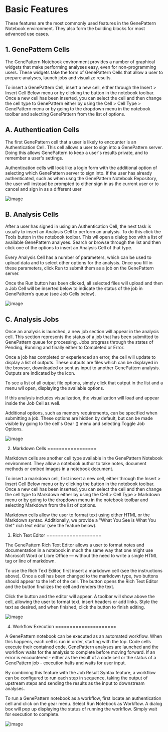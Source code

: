 # Basic Features

These features are the most commonly used features in the GenePattern
Notebook environment. They also form the building blocks for most
advanced use cases.

## 1. GenePattern Cells

The GenePattern Notebook environment provides a number of graphical
widgets that make performing analyses easy, even for non-programming
users. These widgets take the form of GenePattern Cells that allow a
user to prepare analyses, launch jobs and visualize results.

To insert a GenePattern Cell, insert a new cell, either through the
Insert &gt; Insert Cell Below menu or by clicking the button in the
notebook toolbar. Once a new cell has been inserted, you can select the
cell and then change the cell type to GenePattern either by using the
Cell &gt; Cell Type &gt; GenePattern menu or by going to the dropdown
menu in the notebook toolbar and selecting GenePattern from the list of
options.

A. Authentication Cells
-----------------------

The first GenePattern cell that a user is likely to encounter is an
Authentication Cell. This cell allows a user to sign into a GenePattern
server. Doing this allows GenePattern to keep a user's results private,
and to remember a user's settings.

Authentication cells will look like a login form with the additional
option of selecting which GenePattern server to sign into. If the user
has already authenticated, such as when usng the GenePattern Notebook
Repository, the user will instead be prompted to either sign in as the
current user or to cancel and sign in as a different user

![image](https://genepattern-notebook.org/wp-content/uploads/2017/02/content_screen_shot_2015-08-24_at_10_27_12.png)

B. Analysis Cells
-----------------

After a user has signed in using an Authentication Cell, the next task
is usually to insert an Analysis Cell to perform an analysis. To do this
click the Tools button in the notebook toolbar. This wll open a dialog
box with a list of available GenePattern analyses. Search or browse
through the list and then click one of the options to insert an Analysis
Cell of that type.

Every Analysis Cell has a number of parameters, which can be used to
upload data and to select other options for the analysis. Once you fill
in these parameters, click Run to submit them as a job on the
GenePattern server.

Once the Run button has been clicked, all selected files will upload and
then a Job Cell will be inserted below to indicate the status of the job
in GenePattern’s queue (see Job Cells below).

![image](https://genepattern-notebook.org/wp-content/uploads/2017/02/content_screen_shot_2015-08-24_at_10_32_11.png)

C. Analysis Jobs
----------------

Once an analysis is launched, a new job section will appear in the
analysis cell. This section represents the status of a job that has been
submitted to GenePattern queue for processing. Jobs progress through the
states of Pending, Running and finally either to Completed or Error.

Once a job has completed or experienced an error, the cell will update
to display a list of outputs. These outputs are files which can be
displayed in the browser, downloaded or sent as input to another
GenePattern analysis. Outputs are indicated by the icon.

To see a list of all output file options, simply click that output in
the list and a menu wll open, displaying the available options.

If this analysis includes visualization, the visualization will load and
appear inside the Job Cell as well.

Additional options, such as memory requirements, can be specified when
submitting a job. These options are hidden by default, but can be made
visible by going to the cell's Gear () menu and selecting Toggle Job
Options.

![image](https://genepattern-notebook.org/wp-content/uploads/2017/02/content_screen_shot_2015-08-24_at_10_33_20.png)

2. Markdown Cells
=================

Markdown cells are another cell type available in the GenePattern
Notebook environment. They allow a notebook author to take notes,
document methods or embed images in a notebook document.

To insert a markdown cell, first insert a new cell, either through the
Insert &gt; Insert Cell Below menu or by clicking the button in the
notebook toolbar. Once a new cell has been inserted, you can select the
cell and then change the cell type to Markdown either by using the Cell
&gt; Cell Type &gt; Markdown menu or by going to the dropdown menu in
the notebook toolbar and selecting Markdown from the list of options.

Markdown cells allow the user to format text using either HTML or the
Markdown syntax. Additionally, we provide a "What You See is What You
Get" rich text editor (see the feature below).

3. Rich Text Editor
===================

The GenePattern Rich Text Editor allows a user to format notes and
documentation in a notebook in much the same way that one might use
Microsoft Word or Libre Office — without the need to write a single HTML
tag or line of markdown.

To use the Rich Text Editor, first insert a markdown cell (see the
instructions above). Once a cell has been changed to the markdown type,
two buttons should appear to the left of the cell. The button opens the
Rich Text Editor and the button finalizes the cell and renders the text.

Click the button and the editor will appear. A toolbar will show above
the cell, allowing the user to format text, insert headers or add links.
Style the text as desired, and when finished, click the button to finish
editing.

![image](https://genepattern-notebook.org/wp-content/uploads/2017/02/wysiwyg.jpg)

4. Workflow Execution
=====================

A GenePattern notebook can be executed as an automated workflow. When
this happens, each cell is run in order, starting with the top. Code
cells execute their contained code. GenePattern analyses are launched
and the workflow waits for the analysis to complete before moving
forward. If an error is encountered - either as the result of a code
cell or the status of a GenePattern job - execution halts and waits for
user input.

By combining this feature with the Job Result Syntax feature, a workflow
can be configured to run each step in sequence, taking the output of
upstream steps and sending the results as the input to downstream
analyses.

To run a GenePattern notebook as a workflow, first locate an
authentication cell and click on the gear menu. Select Run Notebook as
Workflow. A dialog box will pop up displaying the status of running the
workflow. Simply wait for execution to complete.

![image](https://genepattern-notebook.org/basic-features/workflow-execution.jpg)
